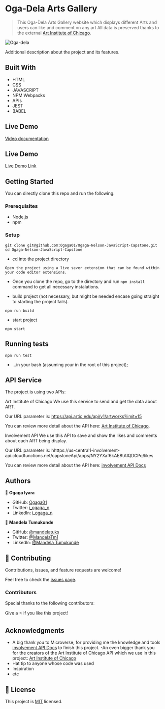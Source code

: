 # Oga-Dela Arts Gallery

> This Oga-Dela Arts Gallery website which displays different Arts and users can like and comment on any art All data is preserved thanks to the external [Art Institute of Chicago](https://api.artic.edu/docs/).

![Oga-dela](https://user-images.githubusercontent.com/38649067/169528669-d019c751-faf0-4591-8433-f92763973cad.png)

Additional description about the project and its features.

## Built With

- HTML
- CSS
- JAVASCRIPT
- NPM Webpacks
- APIs
- JEST
- BABEL

## Live Demo

[Video documentation]()

## Live Demo

[Live Demo Link](https://ogaga01.github.io/Ogaga-Nelson-JavaScript-Capstone/dist)

## Getting Started

You can directly clone this repo and run the following.

### Prerequisites

- Node.js
- npm

### Setup

```
git clone git@github.com:Ogaga01/Ogaga-Nelson-JavaScript-Capstone.git
cd Ogaga-Nelson-JavaScript-Capstone
```

- cd into the project directory

```
Open the project using a live sever extension that can be found within your code editor extensions.
```

- Once you clone the repo, go to the directory and run `npm install` command to get all necessary instalations.

- build project (not necessary, but might be needed encase going straight to starting the project fails).

```
npm run build
```

- start project

```
npm start
```

## Running tests

```
npm run test
```

- ...in your bash (assuming your in the root of this project);

## API Service

The project is using two APIs:

Art Institute of Chicago
We use this service to send and get the data about ART.

Our URL parameter is: https://api.artic.edu/api/v1/artworks?limit=15

You can review more detail about the API here: [Art Institute of Chicago](https://api.artic.edu/docs/).

Involvement API
We use this API to save and show the likes and comments about each ART being display.

Our URL parameter is: hhttps://us-central1-involvement-api.cloudfunctions.net/capstoneApi/apps/NY2YXaf6kAE8tAIQDCPo/likes

You can review more detail about the API here: [involvement API Docs](https://www.notion.so/microverse/Involvement-API-869e60b5ad104603aa6db59e08150270)

## Authors

👤 **Ogaga Iyara**

- GitHub: [Ogaga01](https://github.com/Ogaga01)
- Twitter: [i_ogaga_n](https://twitter.com/i_ogaga_n)
- LinkedIn: [i_ogaga_n](https://www.linkedin.com/in/ogaga-iyara-0339b0105/)

👤 **Mandela Tumukunde**

- GitHub: [@mandelatuks](https://github.com/mandelatuks)
- Twitter: [@MandelaTm1](https://twitter.com/MandelaTm1)
- LinkedIn: [@Mandela Tumukunde](https://www.linkedin.com/in/mandela-tumukunde-794755194/)

## 🤝 Contributing

Contributions, issues, and feature requests are welcome!

Feel free to check the [issues page](../../issues/).

### Contributors

Special thanks to the following contributors:

Give a ⭐️ if you like this project!

## Acknowledgments

- A big thank you to Microverse, for providing me the knowledge and tools [involvement API Docs](https://www.notion.so/microverse/Involvement-API-869e60b5ad104603aa6db59e08150270) to finish this project.
  -An even bigger thank you for the creators of the Art Institute of Chicago API which we use in this project: [Art Institute of Chicago](https://api.artic.edu/docs/)
- Hat tip to anyone whose code was used
- Inspiration
- etc

## 📝 License

This project is [MIT](./MIT.md) licensed.

